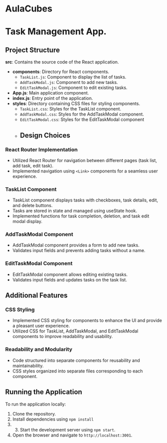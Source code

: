# AulaCubes
# Task Management App.
## Project Structure
**src**: Contains the source code of the React application.
  - **components**: Directory for React components.
    - `TaskList.js`: Component to display the list of tasks.
    - `AddTaskModal.js`: Component to add new tasks.
    - `EditTaskModal.js`: Component to edit existing tasks.
  - **App.js**: Main application component.
  - **index.js**: Entry point of the application.
- **styles**: Directory containing CSS files for styling components.
  - `TaskList.css`: Styles for the TaskList component.
  - `AddTaskModal.css`: Styles for the AddTaskModal component.
  - `EditTaskModal.css`: Styles for the EditTaskModal component
  - ## Design Choices

### React Router Implementation
- Utilized React Router for navigation between different pages (task list, add task, edit task).
- Implemented navigation using `<Link>` components for a seamless user experience.

### TaskList Component
- TaskList component displays tasks with checkboxes, task details, edit, and delete buttons.
- Tasks are stored in state and managed using useState hook.
- Implemented functions for task completion, deletion, and task edit modal display.

### AddTaskModal Component
- AddTaskModal component provides a form to add new tasks.
- Validates input fields and prevents adding tasks without a name.

### EditTaskModal Component
- EditTaskModal component allows editing existing tasks.
- Validates input fields and updates tasks on the task list.

## Additional Features

### CSS Styling
- Implemented CSS styling for components to enhance the UI and provide a pleasant user experience.
- Utilized CSS for TaskList, AddTaskModal, and EditTaskModal components to improve readability and usability.

### Readability and Modularity
- Code structured into separate components for reusability and maintainability.
- CSS styles organized into separate files corresponding to each component.

## Running the Application
To run the application locally:
1. Clone the repository.
2. Install dependencies using `npm install`
3. 3. Start the development server using `npm start`.
4. Open the browser and navigate to `http://localhost:3001`.
